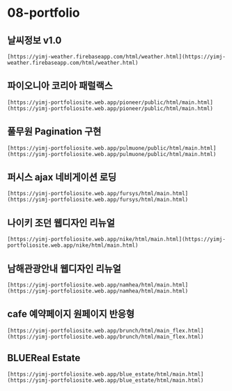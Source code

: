 # 08-portfolio
## 날씨정보 v1.0
```url
[https://yimj-weather.firebaseapp.com/html/weather.html](https://yimj-weather.firebaseapp.com/html/weather.html)
```
## 파이오니아 코리아 패럴랙스
```url
[https://yimj-portfoliosite.web.app/pioneer/public/html/main.html](https://yimj-portfoliosite.web.app/pioneer/public/html/main.html)
```
## 풀무원 Pagination 구현
```url
[https://yimj-portfoliosite.web.app/pulmuone/public/html/main.html](https://yimj-portfoliosite.web.app/pulmuone/public/html/main.html)
```
## 퍼시스 ajax 네비게이션 로딩
```url
[https://yimj-portfoliosite.web.app/fursys/html/main.html](https://yimj-portfoliosite.web.app/fursys/html/main.html)
```
## 나이키 조던 웹디자인 리뉴얼
```url
[https://yimj-portfoliosite.web.app/nike/html/main.html](https://yimj-portfoliosite.web.app/nike/html/main.html)
```
## 남해관광안내 웹디자인 리뉴얼
```url
[https://yimj-portfoliosite.web.app/namhea/html/main.html](https://yimj-portfoliosite.web.app/namhea/html/main.html)
```
## cafe 예약페이지 원페이지 반응형
```url
[https://yimj-portfoliosite.web.app/brunch/html/main_flex.html](https://yimj-portfoliosite.web.app/brunch/html/main_flex.html)
```
## BLUEReal Estate
```url
[https://yimj-portfoliosite.web.app/blue_estate/html/main.html](https://yimj-portfoliosite.web.app/blue_estate/html/main.html)
```
